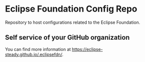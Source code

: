 # Eclipse Foundation Config Repo

Repository to host configurations related to the Eclipse Foundation.

## Self service of your GitHub organization

You can find more information at <https://eclipse-steady.github.io/.eclipsefdn/>.
